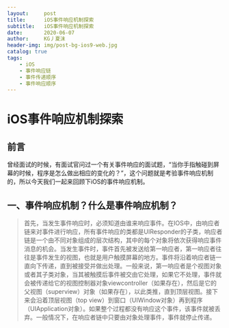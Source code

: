 ```yaml
---
layout:     post
title:      iOS事件响应机制探索
subtitle:   iOS事件响应机制探索
date:       2020-06-07
author:     KG丿夏沫
header-img: img/post-bg-ios9-web.jpg
catalog: true
tags:
    - iOS
    - 事件响应链
    - 事件传递顺序
    - 事件响应顺序
---
```



# iOS事件响应机制探索

## 前言

曾经面试的时候，有面试官问过一个有关事件响应的面试题，“当你手指触碰到屏幕的时候，程序是怎么做出相应的变化的？”，这个问题就是考验事件响应机制的，所以今天我们一起来回顾下iOS的事件响应机制。

## 一、事件响应机制？什么是事件响应机制？

> 首先，当发生事件响应时，必须知道由谁来响应事件。在IOS中，由响应者链来对事件进行响应，所有事件响应的类都是UIResponder的子类，响应者链是一个由不同对象组成的层次结构，其中的每个对象将依次获得响应事件消息的机会。当发生事件时，事件首先被发送给第一响应者，第一响应者往往是事件发生的视图，也就是用户触摸屏幕的地方。事件将沿着响应者链一直向下传递，直到被接受并做出处理。一般来说，第一响应者是个视图对象或者其子类对象，当其被触摸后事件被交由它处理，如果它不处理，事件就会被传递给它的视图控制器对象viewcontroller（如果存在），然后是它的父视图（superview）对象（如果存在），以此类推，直到顶层视图。接下来会沿着顶层视图（top view）到窗口（UIWindow对象）再到程序（UIApplication对象）。如果整个过程都没有响应这个事件，该事件就被丢弃。一般情况下，在响应者链中只要由对象处理事件，事件就停止传递。

